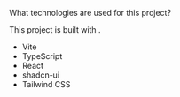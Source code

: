 What technologies are used for this project?

This project is built with .

- Vite
- TypeScript
- React
- shadcn-ui
- Tailwind CSS

